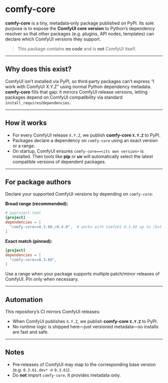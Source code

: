 # comfy-core

**comfy-core** is a tiny, metadata‑only package published on PyPI.
Its sole purpose is to expose the **ComfyUI core version** to Python’s dependency resolver so that other packages (e.g. plugins, API nodes, templates) can declare which ComfyUI versions they support.

> This package contains **no code** and is **not** ComfyUI itself.

---

## Why does this exist?

ComfyUI isn’t installed via PyPI, so third‑party packages can’t express “I work with ComfyUI X.Y.Z” using normal Python dependency metadata.
**comfy-core** fills that gap: it mirrors ComfyUI release versions, letting packages depend on ComfyUI compatibility via standard `install_requires`/`dependencies`.

---

## How it works

* For every ComfyUI release `X.Y.Z`, we publish **comfy-core `X.Y.Z`** to PyPI.
* Packages declare a dependency on `comfy-core` using an exact version or a range.
* On startup, ComfyUI ensures `comfy-core==<its own version>` is installed.
  Then tools like **pip** or **uv** will automatically select the latest compatible versions of dependent packages.

---

## For package authors

Declare your supported ComfyUI versions by depending on `comfy-core`:

**Broad range (recommended):**

```toml
# pyproject.toml
[project]
dependencies = [
  "comfy-core>=0.3.60,<0.4.0",  # works with ComfyUI 0.3.60 up to (but not including) 0.4.0
]
```

**Exact match (pinned):**

```toml
[project]
dependencies = [
  "comfy-core==0.3.60",
]
```

Use a range when your package supports multiple patch/minor releases of ComfyUI. Pin only when necessary.

---

## Automation

This repository’s CI mirrors ComfyUI releases:

* When ComfyUI publishes `X.Y.Z`, we publish **comfy-core `X.Y.Z`** to PyPI.
* No runtime logic is shipped here—just versioned metadata—so installs are fast and safe.

---

## Notes

* Pre‑releases of ComfyUI may map to the corresponding base version (e.g. `0.3.61.dev*` → `0.3.61`).
* Do **not** import `comfy-core`. It provides metadata only.
